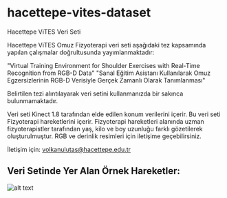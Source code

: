 # hacettepe-vites-dataset
Hacettepe ViTES Veri Seti

Hacettepe ViTES Omuz Fizyoterapi veri seti aşağıdaki tez kapsamında yapılan çalışmalar doğrultusunda yayımlanmaktadır:

"Virtual Training Environment for Shoulder Exercises with Real-Time Recognition from RGB-D Data"
"Sanal Eğitim Asistanı Kullanılarak Omuz Egzersizlerinin RGB-D Verisiyle Gerçek Zamanlı Olarak Tanımlanması"

Belirtilen tezi alıntılayarak veri setini kullanmanızda bir sakınca bulunmamaktadır.

Veri seti Kinect 1.8 tarafından elde edilen konum verilerini içerir. Bu veri seti Fizyoterapi hareketlerini içerir. 
Fizyoterapi hareketleri alanında uzman fizyoterapistler tarafından yaş, kilo ve boy uzunluğu farklı gözetilerek oluşturulmuştur. 
RGB ve derinlik resimleri için iletişime geçebilirsiniz.

İletişim için:
volkanulutas@hacettepe.edu.tr

## Veri Setinde Yer Alan Örnek Hareketler:
![alt text](https://raw.githubusercontent.com/volkanulutas/hacettepe-vites-dataset/master/example_exercises/dataset.png)
